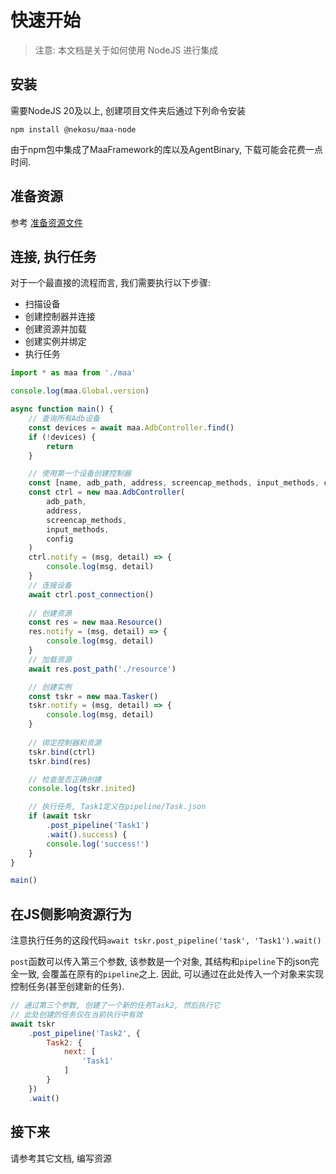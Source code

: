 # 快速开始

> 注意: 本文档是关于如何使用 NodeJS 进行集成

## 安装

需要NodeJS 20及以上, 创建项目文件夹后通过下列命令安装

```shell
npm install @nekosu/maa-node
```

由于npm包中集成了MaaFramework的库以及AgentBinary, 下载可能会花费一点时间.

## 准备资源

参考 [准备资源文件](./1.1-快速开始.md#准备资源文件)

## 连接, 执行任务

对于一个最直接的流程而言, 我们需要执行以下步骤:

* 扫描设备
* 创建控制器并连接
* 创建资源并加载
* 创建实例并绑定
* 执行任务

```typescript
import * as maa from './maa'

console.log(maa.Global.version)

async function main() {
    // 查询所有Adb设备
    const devices = await maa.AdbController.find()
    if (!devices) {
        return
    }

    // 使用第一个设备创建控制器
    const [name, adb_path, address, screencap_methods, input_methods, config] = devices[0]
    const ctrl = new maa.AdbController(
        adb_path,
        address,
        screencap_methods,
        input_methods,
        config
    )
    ctrl.notify = (msg, detail) => {
        console.log(msg, detail)
    }
    // 连接设备
    await ctrl.post_connection()
    
    // 创建资源
    const res = new maa.Resource()
    res.notify = (msg, detail) => {
        console.log(msg, detail)
    }
    // 加载资源
    await res.post_path('./resource')

    // 创建实例
    const tskr = new maa.Tasker()
    tskr.notify = (msg, detail) => {
        console.log(msg, detail)
    }
    
    // 绑定控制器和资源
    tskr.bind(ctrl)
    tskr.bind(res)

    // 检查是否正确创建
    console.log(tskr.inited)

    // 执行任务, Task1定义在pipeline/Task.json
    if (await tskr
        .post_pipeline('Task1')
        .wait().success) {
        console.log('success!')
    }
}

main()
```

## 在JS侧影响资源行为

注意执行任务的这段代码`await tskr.post_pipeline('task', 'Task1').wait()`

`post`函数可以传入第三个参数, 该参数是一个对象, 其结构和`pipeline`下的json完全一致, 会覆盖在原有的`pipeline`之上. 因此, 可以通过在此处传入一个对象来实现控制任务(甚至创建新的任务).

```javascript
// 通过第三个参数, 创建了一个新的任务Task2, 然后执行它
// 此处创建的任务仅在当前执行中有效
await tskr
    .post_pipeline('Task2', {
        Task2: {
            next: [
                'Task1'
            ]
        }
    })
    .wait()
```

## 接下来

请参考其它文档, 编写资源
